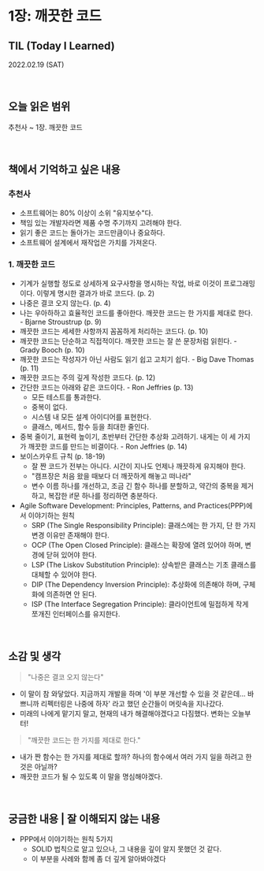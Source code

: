 # 1장: 깨끗한 코드


## TIL (Today I Learned)

2022.02.19 (SAT)

<br>

## 오늘 읽은 범위

추천사 ~ 1장. 깨끗한 코드

<br>

## 책에서 기억하고 싶은 내용

### 추천사
- 소프트웨어는 80% 이상이 소위 "유지보수"다.
- 책임 있는 개발자라면 제품 수명 주기까지 고려해야 한다.
- 읽기 좋은 코드는 돌아가는 코드만큼이나 중요하다.
- 소프트웨어 설계에서 재작업은 가치를 가져온다.

### 1. 깨끗한 코드

- 기계가 실행할 정도로 상세하게 요구사항을 명시하는 작업, 바로 이것이 프로그래밍이다. 이렇게 명시한 결과가 바로 코드다. (p. 2)
- 나중은 결코 오지 않는다. (p. 4)
- 나는 우아하하고 효율적인 코드를 좋아한다. 깨끗한 코드는 한 가지를 제대로 한다. - Bjarne Stroustrup (p. 9)
- 깨끗한 코드는 세세한 사항까지 꼼꼼하게 처리하는 코드다. (p. 10)
- 깨끗한 코드는 단순하고 직접적이다. 깨끗한 코드는 잘 쓴 문장처럼 읽힌다. - Grady Booch (p. 10)
- 깨끗한 코드는 작성자가 아닌 사람도 읽기 쉽고 고치기 쉽다. - Big Dave Thomas (p. 11)
- 깨끗한 코드는 주의 깊게 작성한 코드다. (p. 12)
- 간단한 코드는 아래와 같은 코드이다. - Ron Jeffries (p. 13)
  - 모든 테스트를 통과한다.
  - 중복이 없다.
  - 시스템 내 모든 설계 아이디어를 표현한다.
  - 클래스, 메서드, 함수 등을 최대한 줄인다.
- 중복 줄이기, 표현력 높이기, 초반부터 간단한 추상화 고려하기. 내게는 이 세 가지가 깨끗한 코드를 만드는 비결이다. - Ron Jeffries (p. 14)
- 보이스카우트 규칙 (p. 18-19)
  - 잘 짠 코드가 전부는 아니다. 시간이 지나도 언제나 깨끗하게 유지해야 한다.
  - "캠프장은 처음 왔을 때보다 더 깨끗하게 해놓고 떠나라"
  - 변수 이름 하나를 개선하고, 조금 긴 함수 하나를 분할하고, 약간의 중복을 제거하고, 복잡한 if문 하나를 정리하면 충분하다.
- Agile Software Development: Principles, Patterns, and Practices(PPP)에서 이야기하는 원칙
  - SRP (The Single Responsibility Principle): 클래스에는 한 가지, 단 한 가지 변경 이유만 존재해야 한다.
  - OCP (The Open Closed Principle): 클래스는 확장에 열려 있어야 하며, 변경에 닫혀 있어야 한다.
  - LSP (The Liskov Substitution Principle): 상속받은 클래스는 기초 클래스를 대체할 수 있어야 한다.
  - DIP (The Dependency Inversion Principle): 추상화에 의존해야 하며, 구체화에 의존하면 안 된다.
  - ISP (The Interface Segregation Principle): 클라이언트에 밀접하게 작게 쪼개진 인터페이스를 유지한다.


<br>

## 소감 및 생각

> "나중은 결코 오지 않는다"

- 이 말이 참 와닿았다. 지금까지 개발을 하며 '이 부분 개선할 수 있을 것 같은데... 바쁘니까 리펙터링은 나중에 하자' 라고 했던 순간들이 머릿속을 지나갔다.
- 미래의 나에게 맡기지 말고, 현재의 내가 해결해야겠다고 다짐했다. 변화는 오늘부터!

> "깨끗한 코드는 한 가지를 제대로 한다."

- 내가 짠 함수는 한 가지를 제대로 할까? 하나의 함수에서 여러 가지 일을 하려고 한 것은 아닐까?
- 깨끗한 코드가 될 수 있도록 이 말을 명심해야겠다.


<br>

## 궁금한 내용 | 잘 이해되지 않는 내용

- PPP에서 이야기하는 원칙 5가지
  - SOLID 법칙으로 알고 있으나, 그 내용을 깊이 알지 못했던 것 같다.
  - 이 부분을 사례와 함께 좀 더 깊게 알아봐야겠다